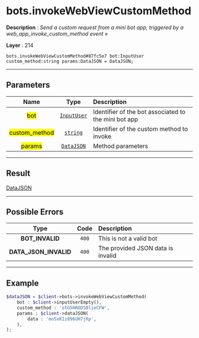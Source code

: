 # bots.invokeWebViewCustomMethod

**Description** : *Send a custom request from a mini bot app, triggered by a web\_app\_invoke\_custom\_method event &raquo;*

**Layer** : 214

```tl
bots.invokeWebViewCustomMethod#87fc5e7 bot:InputUser custom_method:string params:DataJSON = DataJSON;
```

---

## Parameters

| Name | Type | Description |
| :---: | :---: | :--- |
| <mark>bot</mark> | [`InputUser`](type/InputUser) | Identifier of the bot associated to the mini bot app |
| <mark>custom_method</mark> | [`string`](type/string) | Identifier of the custom method to invoke |
| <mark>params</mark> | [`DataJSON`](type/DataJSON) | Method parameters |

---

## Result

[DataJSON](type/DataJSON)

---

## Possible Errors

| Type | Code | Description |
| :---: | :---: | :--- |
| **BOT_INVALID** | `400` | This is not a valid bot |
| **DATA_JSON_INVALID** | `400` | The provided JSON data is invalid |

---

## Example

```php
$dataJSON = $client->bots->invokeWebViewCustomMethod(
	bot : $client->inputUserEmpty(),
	custom_method : 'otG5HRODSBlieCFW',
	params : $client->dataJSON(
		data : 'moSxKIz896UH7jRp',
	),
);
```